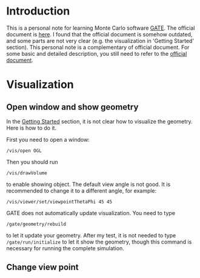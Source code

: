 # Introduction

This is a personal note for learning Monte Carlo software [GATE](https://github.com/OpenGATE/Gate). The official document is [here](https://opengate.readthedocs.io/en/latest/). I found that the official document is somehow outdated, and some parts are not very clear (e.g. the visualization in 'Getting Started' section). This personal note is a complementary of official document. For some basic and detailed description, you still need to refer to the [official document](https://opengate.readthedocs.io/en/latest/).


# Visualization

## Open window and show geometry

In the [Getting Started](https://opengate.readthedocs.io/en/latest/getting_started.html) section, it is not clear how to visualize the geometry. Here is how to do it.

First you need to open a window:

`
/vis/open OGL
`

Then you should run

`
/vis/drawVolume
`

to enable showing object. The default view angle is not good. It is recommended to change it to a different angle, for example:

`
/vis/viewer/set/viewpointThetaPhi 45 45
`

GATE does not automatically update visualization. You need to type 

`
/gate/geometry/rebuild
`

to let it update your geometry. After my test, it is not needed to type `/gate/run/initialize` to let it show the geometry, though this command is necessary for running the complete simulation.


## Change view point
